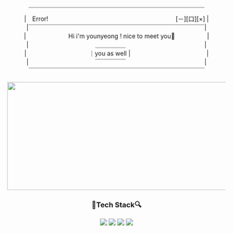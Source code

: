



<!-- ![header](https://capsule-render.vercel.app/api?type=wave&color=bde0fe&height=200&section=header&text=YounYeong%20Lee&fontSize=50) -->


<div align="center">
  
  ￣￣￣￣￣￣￣￣￣￣￣￣￣￣￣￣￣￣￣￣￣￣￣￣￣￣￣￣￣<br>
|　Error!　　　　　　　　　　　　　　　　　　　　　[－][口][×] |<br>
|￣￣￣￣￣￣￣￣￣￣￣￣￣￣￣￣￣￣￣￣￣￣￣￣￣￣￣￣￣|<br>
|　　　　　　　Hi i'm younyeong ! nice to meet you👋　　　　　 |<br>
|　　　　　　　　　　　＿＿＿＿＿　　　　　　　　　　　　　|<br>
| 　　　　　　　　　　｜you as well |　　　　　　　　　 　 　　|<br>
|　　　　　　　　　　　￣￣￣￣￣　　　　　　　　　　　　　|<br>
￣￣￣￣￣￣￣￣￣￣￣￣￣￣￣￣￣￣￣￣￣￣￣￣￣￣￣￣￣<br>
<br>
<img src='https://user-images.githubusercontent.com/92067780/212530496-83682128-093f-43ef-a737-d4b343cd6778.gif' height="250px" width="600px">
  <br>


### 🔎Tech Stack🔍


  <img src="https://img.shields.io/badge/JavaScript-F7DF1E?style=flat-square&logo=JavaScript&logoColor=white"/>
  <img src="https://img.shields.io/badge/Java-007396?style=flat-square&logo=java&logoColor=white"/>
  <img src="https://img.shields.io/badge/HTML-E34F26?style=flat-square&logo=HTML5&logoColor=white"/>
  <img src="https://img.shields.io/badge/CSS-1572B6?style=flat-square&logo=CSS&logoColor=white"/>

 </div> 
